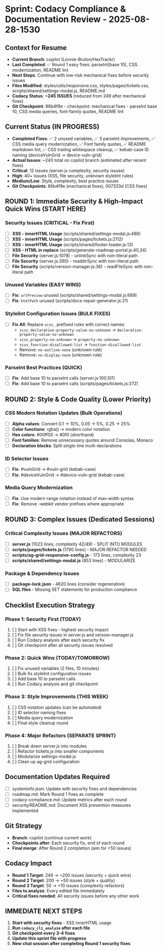 # Sprint: Codacy Compliance & Documentation Review - 2025-08-28-1530

## Context for Resume

- **Current Branch**: copilot (Lonnie-Bruton/HexTrackr)
- **Last Completed**: ✅ Round 1 easy fixes: parseInt(base 10), CSS modernization, README lint
- **Next Steps**: Continue with low-risk mechanical fixes before security issues
- **Files Modified**: styles/utils/responsive.css, styles/pages/tickets.css, scripts/shared/settings-modal.js, README.md
- **Codacy Status**: **~245 ISSUES** (reduced from 249 after mechanical fixes)
- **Git Checkpoint**: 86b4f9e - checkpoint: mechanical fixes - parseInt base 10, CSS media queries,
  font-family quotes, README lint

## Current Status (IN PROGRESS)

- **Completed Fixes**: ✅ 2 unused variables, ✅ 3 parseInt improvements,
  ✅ CSS media query modernization, ✅ Font family quotes, ✅ README markdown lint,
  ✅ CSS trailing whitespace cleanup, ✅ kebab-case ID naming (deviceVulnGrid → device-vuln-grid)
- **Actual Issues**: ~240 total on copilot branch (estimated after recent fixes)
- **Critical**: 12 issues (server.js complexity, security issues)
- **High**: 40+ issues (XSS, file security, unknown stylelint rules)
- **Medium/Low**: Style, complexity, best practice issues
- **Git Checkpoints**: 86b4f9e (mechanical fixes), 007333d (CSS fixes)

## ROUND 1: Immediate Security & High-Impact Quick Wins (START HERE)

### Security Issues (CRITICAL - Fix First)

- [ ] **XSS - innerHTML Usage** (scripts/shared/settings-modal.js:488)
- [ ] **XSS - innerHTML Usage** (scripts/pages/tickets.js:2112)
- [ ] **XSS - innerHTML Usage** (scripts/shared/footer-loader.js:13)
- [ ] **XSS - HTML in replace** (scripts/generate-roadmap-portal.js:40,34)
- [ ] **File Security** (server.js:1078) - unlinkSync with non-literal path
- [ ] **File Security** (server.js:390) - readdirSync with non-literal path
- [ ] **File Security** (scripts/version-manager.js:36) - readFileSync with non-literal path

### Unused Variables (EASY WINS)

- [ ] **Fix**: `urlPreview` unused (scripts/shared/settings-modal.js:689)
- [ ] **Fix**: `htmlPath` unused (scripts/docs-repair-generator.js:21)

### Stylelint Configuration Issues (BULK FIXES)

- [ ] **Fix All**: Replace `scss_` prefixed rules with correct names:
  - `scss_declaration-property-value-no-unknown` → `declaration-property-value-no-unknown`
  - `scss_property-no-unknown` → `property-no-unknown`
  - `scss_function-disallowed-list` → `function-disallowed-list`
  - Remove: `no-outline-none` (unknown rule)
  - Remove: `no-display-none` (unknown rule)

### ParseInt Best Practices (QUICK)

- [ ] **Fix**: Add base 10 to parseInt calls (server.js:100,101)
- [ ] **Fix**: Add base 10 to parseInt calls (scripts/pages/tickets.js:272)

## ROUND 2: Style & Code Quality (Lower Priority)

### CSS Modern Notation Updates (Bulk Operations)

- [ ] **Alpha values**: Convert 0.1 → 10%, 0.05 → 5%, 0.25 → 25%
- [ ] **Color functions**: rgba() → modern color notation
- [ ] **Hex colors**: #00ff00 → #0f0 (shorthand)
- [ ] **Font families**: Remove unnecessary quotes around Consolas, Monaco
- [ ] **Declaration blocks**: Split single-line multi-declarations

### ID Selector Issues

- [ ] **Fix**: #vulnGrid → #vuln-grid (kebab-case)
- [ ] **Fix**: #deviceVulnGrid → #device-vuln-grid (kebab-case)

### Media Query Modernization

- [ ] **Fix**: Use modern range notation instead of max-width syntax
- [ ] **Fix**: Remove -webkit vendor prefixes where appropriate

## ROUND 3: Complex Issues (Dedicated Sessions)

### Critical Complexity Issues (MAJOR REFACTORS)

- [ ] **server.js** (1023 lines, complexity 42/49) - SPLIT INTO MODULES
- [ ] **scripts/pages/tickets.js** (1790 lines) - MAJOR REFACTOR NEEDED
- [ ] **scripts/ag-grid-responsive-config.js** - 173 lines, complexity 23
- [ ] **scripts/shared/settings-modal.js** (853 lines) - MODULARIZE

### Package & Dependency Issues

- [ ] **package-lock.json** - 4620 lines (consider regeneration)
- [ ] **SQL files** - Missing SET statements for production compliance

## Checklist Execution Strategy

### Phase 1: Security First (TODAY)

1. [ ] Start with XSS fixes - highest security impact
2. [ ] Fix file security issues in server.js and version-manager.js
3. [ ] Run Codacy analysis after each security fix
4. [ ] Git checkpoint after all security issues resolved

### Phase 2: Quick Wins (TODAY/TOMORROW)

1. [ ] Fix unused variables (2 files, 10 minutes)
2. [ ] Bulk fix stylelint configuration issues
3. [ ] Add base 10 to parseInt calls
4. [ ] Run Codacy analysis and git checkpoint

### Phase 3: Style Improvements (THIS WEEK)

1. [ ] CSS notation updates (can be automated)
2. [ ] ID selector naming fixes
3. [ ] Media query modernization
4. [ ] Final style cleanup round

### Phase 4: Major Refactors (SEPARATE SPRINT)

1. [ ] Break down server.js into modules
2. [ ] Refactor tickets.js into smaller components  
3. [ ] Modularize settings-modal.js
4. [ ] Clean up ag-grid configuration

## Documentation Updates Required

- [ ] systeminfo.json: Update with security fixes and dependencies
- [ ] roadmap.md: Mark Round 1 fixes as complete
- [ ] codacy-compliance.md: Update metrics after each round
- [ ] security/README.md: Document XSS prevention measures implemented

## Git Strategy

- **Branch**: copilot (continue current work)
- **Checkpoints after**: Each security fix, end of each round
- **Final merge**: After Round 2 completion (aim for <50 issues)

## Codacy Impact

- **Round 1 Target**: 249 → ~200 issues (security + quick wins)
- **Round 2 Target**: 200 → ~50 issues (style + quality)
- **Round 3 Target**: 50 → <10 issues (complexity refactors)
- **Files to analyze**: Every edited file immediately
- **Critical fixes needed**: All security issues before any other work

## IMMEDIATE NEXT STEPS

1. **Start with security fixes** - XSS innerHTML usage
2. **Run `codacy_cli_analyze` after each file**
3. **Git checkpoint every 3-4 fixes**
4. **Update this sprint file with progress**
5. **New chat session after completing Round 1 security fixes**
